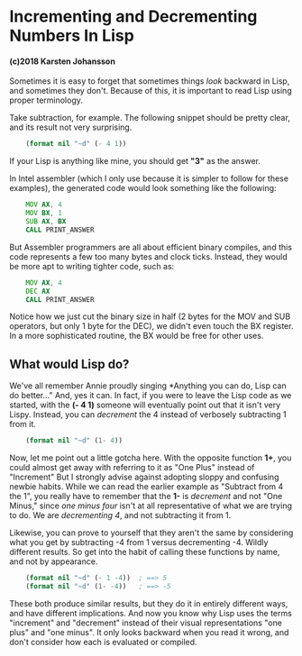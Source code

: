 # Incrementing and Decrementing Numbers In Lisp
#### (c)2018 Karsten Johansson

Sometimes it is easy to forget that sometimes things *look* backward in Lisp, and sometimes they don't. Because of this, it is important to read Lisp using proper terminology.

Take subtraction, for example. The following snippet should be pretty clear, and its result not very surprising.

```lisp
    (format nil "~d" (- 4 1))
```

If your Lisp is anything like mine, you should get **"3"** as the answer.

In Intel assembler (which I only use because it is simpler to follow for these examples), the generated code would look something like the following:

```asm
    MOV AX, 4
    MOV BX, 1
    SUB AX, BX
    CALL PRINT_ANSWER
```
But Assembler programmers are all about efficient binary compiles, and this code represents a few too many bytes and clock ticks. Instead, they would be more apt to writing tighter code, such as:

```asm
    MOV AX, 4
    DEC AX
    CALL PRINT_ANSWER
```

Notice how we just cut the binary size in half (2 bytes for the MOV and SUB operators, but only 1 byte for the DEC), we didn't even touch the BX register. In a more sophisticated routine, the BX would be free for other uses.

## What would Lisp do?

We've all remember Annie proudly singing *Anything you can do, Lisp can do better..." And, yes it can. In fact, if you were to leave the Lisp code as we started, with the **(- 4 1)** someone will eventually point out that it isn't very Lispy. Instead, you can *decrement* the 4 instead of verbosely subtracting 1 from it.

```lisp
    (format nil "~d" (1- 4))
```

Now, let me point out a little gotcha here. With the opposite function **1+**, you could almost get away with referring to it as "One Plus" instead of "Increment" But I strongly advise against adopting sloppy and confusing newbie habits. While we can read the earlier example as "Subtract from 4 the 1", you really have to remember that the **1-** is *decrement* and not "One Minus," since *one minus four* isn't at all representative of what we are trying to do. We are *decrementing 4*, and not subtracting it from 1. 

Likewise, you can prove to yourself that they aren't the same by considering what you get by subtracting -4 from 1 versus decrementing -4. Wildly different results. So get into the habit of calling these functions by name, and not by appearance.

```lisp
    (format nil "~d" (- 1 -4))  ; ==> 5
    (format nil "~d" (1- -4))   ; ==> -5
```

These both produce similar results, but they do it in entirely different ways, and have different implications. And now you know why Lisp uses the terms "increment" and "decrement" instead of their visual representations "one plus" and "one minus". It only looks backward when you read it wrong, and don't consider how each is evaluated or compiled.
